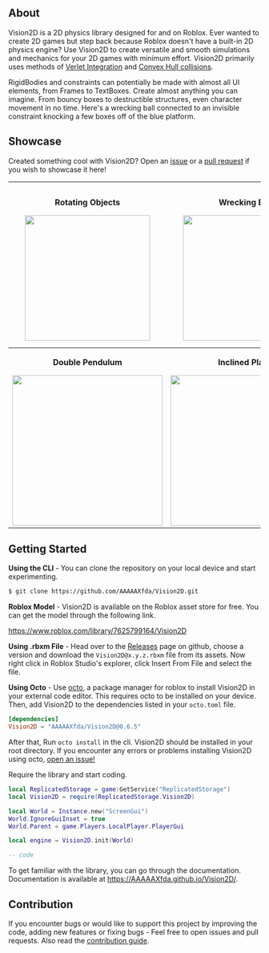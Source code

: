 ## About

Vision2D is a 2D physics library designed for and on Roblox. Ever wanted to create 2D games but step back because Roblox doesn't have a built-in 2D physics engine? Use Vision2D to create versatile and smooth simulations and mechanics for your 2D games with minimum effort. Vision2D primarily uses methods of [Verlet Integration](https://en.wikipedia.org/wiki/Verlet_integration) and [Convex Hull collisions](https://en.wikipedia.org/wiki/Hyperplane_separation_theorem).

RigidBodies and constraints can potentially be made with almost all UI elements, from Frames to TextBoxes. Create almost anything you can imagine. From bouncy boxes to destructible structures, even character movement in no time. Here's a wrecking ball connected to an invisible constraint knocking a few boxes off of the blue platform.

## Showcase

Created something cool with Vision2D? Open an [issue](https://github.com/AAAAAXfda/Vision2D/issues) or a [pull request](https://github.com/AAAAAXfda/Vision2D/pulls) if you wish to showcase it here!

| <p>Rotating Objects</p> <img width="250px" src="https://github.com/AAAAAXfda/Vision2D/blob/master/assets/spin.gif?raw=true"> | <p>Wrecking Ball</p> <img width="250px" src="https://doy2mn9upadnk.cloudfront.net/uploads/default/original/4X/c/9/d/c9d0129948912361012047ff2c507e42bd032dd1.gif"> | <p>Constraints</p> <img width="250px" src="https://github.com/AAAAAXfda/Vision2D/blob/master/assets/constraints.gif?raw=true"> | <p>Smooth Collisions</p> <img width="270px" src="https://user-images.githubusercontent.com/74130881/142762580-b0bbba61-1a03-4d40-932c-f46344b78815.gif"> |
|-|-|-|-|
| <p align="center"><b>Double Pendulum</b></p> <img width="300px" src="https://user-images.githubusercontent.com/74130881/142763125-4c833456-013e-4eb4-9866-36f2eaa82db6.gif"> | <p align="center"><b>Inclined Plane</b></p> <img width="300px" src="https://user-images.githubusercontent.com/74130881/142762715-f17f53ae-a2c8-4ed0-b32e-cad0b72c63b8.gif"> | <p align="center"><b>Slingshot</b></p> <img width="300px" src="https://user-images.githubusercontent.com/74130881/142762938-699dea39-9c9f-417f-9b00-ed512ae1ccb7.gif"> | <p align="center"><b>Box Stack</b></p> <img width="300px" src="https://user-images.githubusercontent.com/74130881/142763023-1d5b6b1e-b93f-4026-806a-c9449b679b93.gif"> |

## Getting Started

**Using the CLI** - You can clone the repository on your local device and start experimenting.
```bash
$ git clone https://github.com/AAAAAXfda/Vision2D.git
```

**Roblox Model** - Vision2D is available on the Roblox asset store for free. You can get the model through the following link.<br/>

https://www.roblox.com/library/7625799164/Vision2D

**Using .rbxm File** - Head over to the [Releases](https://github.com/AAAAAXfda/Vision2D/releases) page on github, choose a version and download the `Vision2D@x.y.z.rbxm` file from its assets. Now right click in Roblox Studio's explorer, click Insert From File and select the file.

**Using Octo** - Use [octo](https://github.com/AAAAAXfda/octo-pkg-manager), a package manager for roblox to install Vision2D in your external code editor. This requires octo to be installed on your device. Then, add Vision2D to the dependencies listed in your `octo.toml` file.<br/>
```toml
[dependencies]
Vision2D = "AAAAAXfda/Vision2D@0.6.5"
```
After that, Run `octo install` in the cli. Vision2D should be installed in your root directory. If you encounter any errors or problems installing Vision2D using octo, [open an issue!](https://github.com/AAAAAXfda/Vision2D/issues)

Require the library and start coding.

```lua
local ReplicatedStorage = game:GetService("ReplicatedStorage")
local Vision2D = require(ReplicatedStorage.Vision2D)

local World = Instance.new("ScreenGui")
World.IgnoreGuiInset = true
World.Parent = game.Players.LocalPlayer.PlayerGui

local engine = Vision2D.init(World)

-- code
```
To get familiar with the library, you can go through the documentation. Documentation is available at https://AAAAAXfda.github.io/Vision2D/.

## Contribution

If you encounter bugs or would like to support this project by improving the code, adding new features or fixing bugs - Feel free to open issues and pull requests. Also read the [contribution guide](https://github.com/AAAAAXfda/Vision2D/blob/master/CONTRIBUTING.md).
